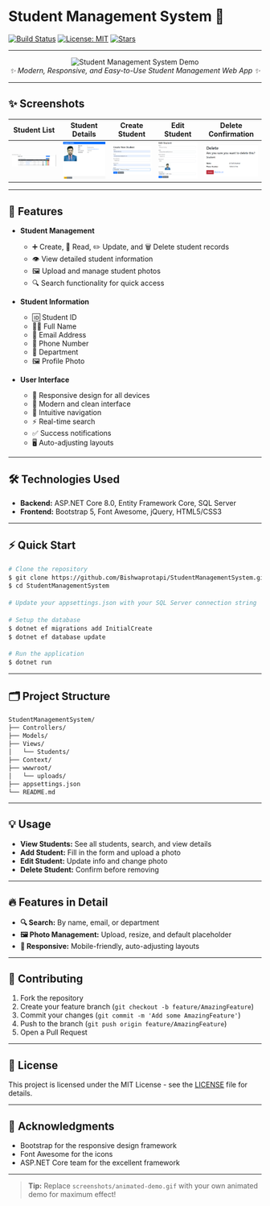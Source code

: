 # Student Management System 🚀

[![Build Status](https://img.shields.io/badge/build-passing-brightgreen)](https://github.com/Bishwaprotapi/StudentManagementSystem/actions)
[![License: MIT](https://img.shields.io/badge/License-MIT-yellow.svg)](LICENSE)
[![Stars](https://img.shields.io/github/stars/Bishwaprotapi/StudentManagementSystem?style=social)](https://github.com/Bishwaprotapi/StudentManagementSystem/stargazers)

---

<div align="center">
  <img src="screenshots/animated-demo.gif" alt="Student Management System Demo" width="700"/>
  <br>
  <em>✨ Modern, Responsive, and Easy-to-Use Student Management Web App ✨</em>
</div>

---

## ✨ Screenshots

| Student List | Student Details | Create Student | Edit Student | Delete Confirmation |
|:---:|:---:|:---:|:---:|:---:|
| ![Student List](screenshots/student-list.png) | ![Student Details](screenshots/student-details.png) | ![Create Student](screenshots/create-student.png) | ![Edit Student](screenshots/edit-student.png) | ![Delete Student](screenshots/delete-student.png) |

---

## 🎯 Features

- **Student Management**
  - ➕ Create, 📖 Read, ✏️ Update, and 🗑️ Delete student records
  - 👁️ View detailed student information
  - 🖼️ Upload and manage student photos
  - 🔍 Search functionality for quick access

- **Student Information**
  - 🆔 Student ID
  - 🧑‍🎓 Full Name
  - 📧 Email Address
  - 📱 Phone Number
  - 🏫 Department
  - 🖼️ Profile Photo

- **User Interface**
  - 📱 Responsive design for all devices
  - 🎨 Modern and clean interface
  - 🧭 Intuitive navigation
  - ⚡ Real-time search
  - ✅ Success notifications
  - 🖥️ Auto-adjusting layouts

---

## 🛠️ Technologies Used

- **Backend:** ASP.NET Core 8.0, Entity Framework Core, SQL Server
- **Frontend:** Bootstrap 5, Font Awesome, jQuery, HTML5/CSS3

---

## ⚡ Quick Start

```bash
# Clone the repository
$ git clone https://github.com/Bishwaprotapi/StudentManagementSystem.git
$ cd StudentManagementSystem

# Update your appsettings.json with your SQL Server connection string

# Setup the database
$ dotnet ef migrations add InitialCreate
$ dotnet ef database update

# Run the application
$ dotnet run
```

---

## 🗂️ Project Structure

```
StudentManagementSystem/
├── Controllers/
├── Models/
├── Views/
│   └── Students/
├── Context/
├── wwwroot/
│   └── uploads/
├── appsettings.json
└── README.md
```

---

## 💡 Usage

- **View Students:** See all students, search, and view details
- **Add Student:** Fill in the form and upload a photo
- **Edit Student:** Update info and change photo
- **Delete Student:** Confirm before removing

---

## 🔥 Features in Detail

- **🔍 Search:** By name, email, or department
- **🖼️ Photo Management:** Upload, resize, and default placeholder
- **📱 Responsive:** Mobile-friendly, auto-adjusting layouts

---

## 🤝 Contributing

1. Fork the repository
2. Create your feature branch (`git checkout -b feature/AmazingFeature`)
3. Commit your changes (`git commit -m 'Add some AmazingFeature'`)
4. Push to the branch (`git push origin feature/AmazingFeature`)
5. Open a Pull Request

---

## 📄 License

This project is licensed under the MIT License - see the [LICENSE](LICENSE) file for details.

---

## 🙏 Acknowledgments

- Bootstrap for the responsive design framework
- Font Awesome for the icons
- ASP.NET Core team for the excellent framework

---

> **Tip:** Replace `screenshots/animated-demo.gif` with your own animated demo for maximum effect! 
